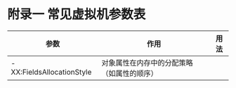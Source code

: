 # 附录一 常见虚拟机参数表
| 参数 | 作用 | 用法 |
| --- | --- | --- |
|-XX:FieldsAllocationStyle| 对象属性在内存中的分配策略（如属性的顺序） |  |